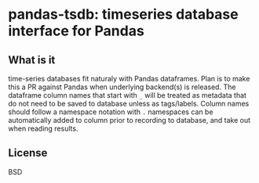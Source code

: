 # pandas-tsdb: timeseries database interface for Pandas

## What is it
time-series databases fit naturaly with Pandas dataframes. Plan is to make this a PR against Pandas when underlying backend(s) is released.
The dataframe column names that start with `_` will be treated as metadata that do not need to be saved to database unless as tags/labels.
Column names should follow a namespace notation with `.` namespaces can be automatically added to column prior to recording to database, and take out when reading results.


## License
BSD


